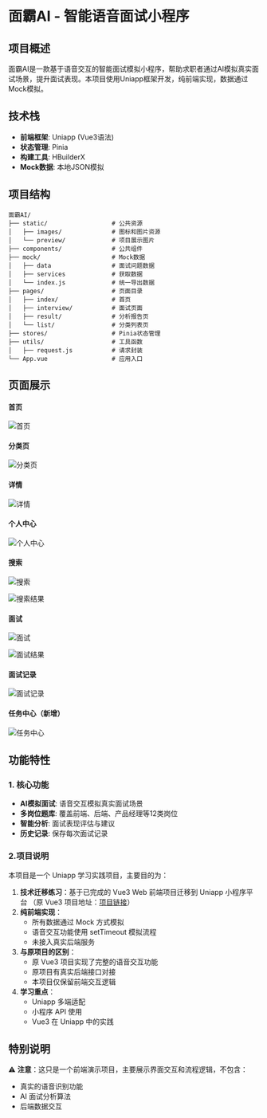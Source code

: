 # 面霸AI - 智能语音面试小程序

## 项目概述

面霸AI是一款基于语音交互的智能面试模拟小程序，帮助求职者通过AI模拟真实面试场景，提升面试表现。本项目使用Uniapp框架开发，纯前端实现，数据通过Mock模拟。

## 技术栈

- **前端框架**: Uniapp (Vue3语法)
- **状态管理**: Pinia
- **构建工具**: HBuilderX
- **Mock数据**: 本地JSON模拟

## 项目结构

```
面霸AI/
├── static/                  # 公共资源
│   ├── images/              # 图标和图片资源
│   └── preview/             # 项目展示图片
├── components/              # 公共组件
├── mock/                    # Mock数据
│   ├── data                 # 面试问题数据
│   ├── services             # 获取数据
│   └── index.js             # 统一导出数据
├── pages/                   # 页面目录
│   ├── index/               # 首页
│   ├── interview/           # 面试页面
│   ├── result/              # 分析报告页
│   └── list/                # 分类列表页
├── stores/                  # Pinia状态管理
├── utils/                   # 工具函数
│   ├── request.js           # 请求封装
└── App.vue                  # 应用入口
```

## 页面展示

#### 首页

![首页](/static/preview/home.png)

#### 分类页

![分类页](/static/preview/classify.png)

#### 详情

![详情](/static/preview/detail.png)

#### 个人中心

![个人中心](/static/preview/myInfo.png)

#### 搜索

![搜索](/static/preview/search.png)

![搜索结果](/static/preview/searchResult.png)

#### 面试

![面试](/static/preview/interview.png)

![面试结果](/static/preview/result.png)

#### 面试记录

![面试记录](/static/preview/list.png)

#### 任务中心（新增）

![任务中心](/static/preview/task.png)

## 功能特性

### 1. 核心功能

- **AI模拟面试**: 语音交互模拟真实面试场景
- **多岗位题库**: 覆盖前端、后端、产品经理等12类岗位
- **智能分析**: 面试表现评估与建议
- **历史记录**: 保存每次面试记录

### 2.项目说明

本项目是一个 Uniapp 学习实践项目，主要目的为：

1. **技术迁移练习**：基于已完成的 Vue3 Web 前端项目迁移到 Uniapp 小程序平台
   （原 Vue3 项目地址：[项目链接]([chenfr0525/ai-interview](https://github.com/chenfr0525/ai-interview))）
2. **纯前端实现**：
   - 所有数据通过 Mock 方式模拟
   - 语音交互功能使用 setTimeout 模拟流程
   - 未接入真实后端服务
3. **与原项目的区别**：
   - 原 Vue3 项目实现了完整的语音交互功能
   - 原项目有真实后端接口对接
   - 本项目仅保留前端交互逻辑
4. **学习重点**：
   - Uniapp 多端适配
   - 小程序 API 使用
   - Vue3 在 Uniapp 中的实践

## 特别说明

⚠️ **注意**：这只是一个前端演示项目，主要展示界面交互和流程逻辑，不包含：

- 真实的语音识别功能
- AI 面试分析算法
- 后端数据交互

